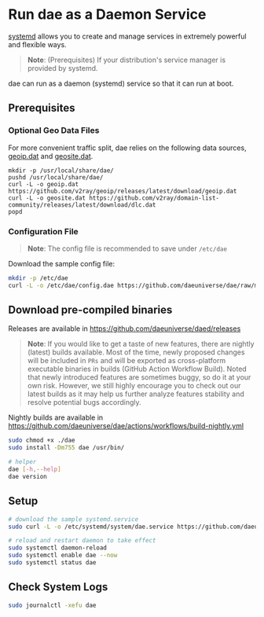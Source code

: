 # Run dae as a Daemon Service

[systemd](https://wiki.debian.org/systemd) allows you to create and manage services in extremely powerful and flexible ways.

> **Note**: (Prerequisites) If your distribution's service manager is provided by systemd.

dae can run as a daemon (systemd) service so that it can run at boot.

## Prerequisites

### Optional Geo Data Files

For more convenient traffic split, dae relies on the following data sources, [geoip.dat](https://github.com/v2ray/geoip/releases/latest) and [geosite.dat](https://github.com/v2fly/domain-list-community/releases/latest).

```shell
mkdir -p /usr/local/share/dae/
pushd /usr/local/share/dae/
curl -L -o geoip.dat https://github.com/v2ray/geoip/releases/latest/download/geoip.dat
curl -L -o geosite.dat https://github.com/v2ray/domain-list-community/releases/latest/download/dlc.dat
popd
```

### Configuration File

> **Note**: The config file is recommended to save under `/etc/dae`

Download the sample config file:

```bash
mkdir -p /etc/dae
curl -L -o /etc/dae/config.dae https://github.com/daeuniverse/dae/raw/main/example.dae
```

## Download pre-compiled binaries

Releases are available in <https://github.com/daeuniverse/daed/releases>

> **Note**: If you would like to get a taste of new features, there are nightly (latest) builds available. Most of the time, newly proposed changes will be included in `PRs` and will be exported as cross-platform executable binaries in builds (GitHub Action Workflow Build). Noted that newly introduced features are sometimes buggy, so do it at your own risk. However, we still highly encourage you to check out our latest builds as it may help us further analyze features stability and resolve potential bugs accordingly.

Nightly builds are available in <https://github.com/daeuniverse/dae/actions/workflows/build-nightly.yml>

```bash
sudo chmod +x ./dae
sudo install -Dm755 dae /usr/bin/

# helper
dae [-h,--help]
dae version
```

## Setup

```bash
# download the sample systemd.service
sudo curl -L -o /etc/systemd/system/dae.service https://github.com/daeuniverse/dae/raw/main/install/dae.service

# reload and restart daemon to take effect
sudo systemctl daemon-reload
sudo systemctl enable dae --now
sudo systemctl status dae
```

## Check System Logs

```bash
sudo journalctl -xefu dae
```
